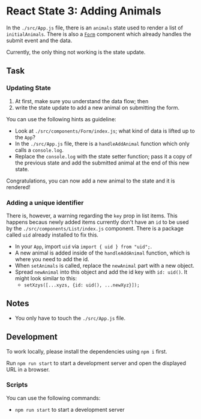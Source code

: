 # React State 3: Adding Animals

In the `./src/App.js` file, there is an `animals` state used to render a list of `initialAnimals`. There is also a [`Form`](./src/components/Form/index.js) component which already handles the submit event and the data.

Currently, the only thing not working is the state update.

## Task

### Updating State

1. At first, make sure you understand the data flow; then
2. write the state update to add a new animal on submitting the form.

You can use the following hints as guideline:

- Look at `./src/components/Form/index.js`; what kind of data is lifted up to the `App`?
- In the `./src/App.js` file, there is a `handleAddAnimal` function which only calls a `console.log`.
- Replace the `console.log` with the state setter function; pass it a copy of the previous state and add the submitted animal at the end of this new state.

Congratulations, you can now add a new animal to the state and it is rendered!

### Adding a unique identifier

There is, however, a warning regarding the `key` prop in list items. This happens becaus newly added items currently don't have an `id` to be used by the `./src/components/List/index.js` component. There is a package called `uid` already installed to fix this.

- In your `App`, import `uid` via `import { uid } from "uid";`.
- A new animal is added inside of the `handleAddAnimal` function, which is where you need to add the id.
- When `setAnimals` is called, replace the `newAnimal` part with a new object.
- Spread `newAnimal` into this object and add the id key with `id: uid()`. It might look similar to this:
  - `setXzys([...xyzs, {id: uid(), ...newXyz}]);`

## Notes

- You only have to touch the `./src/App.js` file.

## Development

To work locally, please install the dependencies using `npm i` first.

Run `npm run start` to start a development server and open the displayed URL in a browser.

### Scripts

You can use the following commands:

- `npm run start` to start a development server
